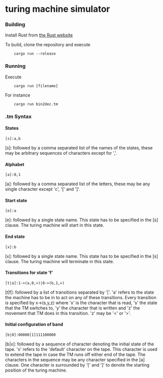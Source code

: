# turing machine simulator

### Building
Install Rust from [the Rust website](https://www.rust-lang.org/)

To build, clone the repository and execute 

```
    cargo run --release
```

### Running
Execute 
```
    cargo run [filename]
```

For instance
```
    cargo run bin2dec.tm
```


### .tm Syntax

#### States
```
[s]:a,b
```
\[s]: followed by a comma separated list of the names of the states, these may be arbitrary sequences of characters except for ','. 


#### Alphabet
```
[a]:0,1
```
\[a]: followed by a comma separated list of the letters, these may be any single character except 'c', '[' and ']'.


#### Start state
```
[e]:a
```
\[e]: followed by a single state name. This state has to be specified in the [s] clause. 
The turing machine will start in this state.  


#### End state
```
[x]:b
```
\[x]: followed by a single state name. This state has to be specified in the [s] clause. 
The turing machine will terminate in this state.



#### Transitions for state 'f'
```
[t|a]:1->(a,0,>)|0->(b,1,>)
```
\[t|f]: followed by a list of transitions separated by '|'. 
'a' refers to the state the machine has to be in to act on any of these transitions. 
Every transition is specified by x->(s,y,z) where 'x' is the character that is read, 's' the state that the TM switches to, 'y' the character that is written and 'z' the movement that TM does in this transition. 'z' may be '<' or '>'.


#### Initial configuration of band
```
[b|0]:00000[1]111100000
```

\[b|x]: followed by a sequence of character denoting the initial state of the tape. 
'x' refers to the 'default' character on the tape. This character is used to extend the tape in case the TM runs off either end of the tape.
The characters in the sequence may be any character specified in the [a] clause.
One character is surrounded by '[' and ']' to denote the starting position of the turing machine.

